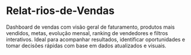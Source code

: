 # Relat-rios-de-Vendas
Dashboard de vendas com visão geral de faturamento, produtos mais vendidos, metas, evolução mensal, ranking de vendedores e filtros interativos. Ideal para acompanhar resultados, identificar oportunidades e tomar decisões rápidas com base em dados atualizados e visuais.
